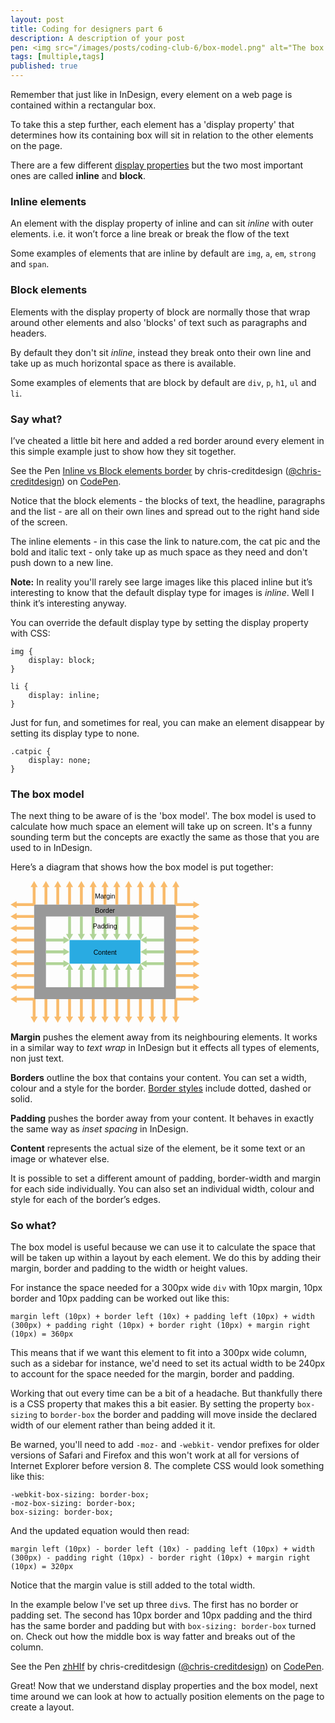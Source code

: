 ```yaml
---
layout: post
title: Coding for designers part 6
description: A description of your post
pen: <img src="/images/posts/coding-club-6/box-model.png" alt="The box model."><p>It’s time to get started with CSS layout.</p>
tags: [multiple,tags]
published: true
---
```


Remember that just like in InDesign, every element on a web page is contained within a rectangular box.

To take this a step further, each element has a 'display property' that determines how its containing box will sit in relation to the other elements on the page.

There are a few different [display properties](https://developer.mozilla.org/en-US/docs/Web/CSS/display) but the two most important ones are called **inline** and **block**.

### Inline elements 

An element with the display property of inline and can sit *inline* with outer elements. i.e. it won’t force a line break or break the flow of the text

Some examples of elements that are inline by default are 
<code>img</code>, 
<code>a</code>, 
<code>em</code>, 
<code>strong</code> and 
<code>span</code>.

### Block elements 

Elements with the display property of block are normally those that wrap around other elements and also 'blocks' of text such as paragraphs and headers.

By default they don't sit *inline*, instead they break onto their own line and take up as much horizontal space as there is available.

Some examples of elements that are block by default are 
<code>div</code>, 
<code>p</code>, 
<code>h1</code>, 
<code>ul</code> and 
<code>li</code>.

### Say what?

I’ve cheated a little bit here and added a red border around every element in this simple example just to show how they sit together.

<p data-height="464" data-theme-id="4773" data-slug-hash="iJHfr" data-default-tab="result" class='codepen'>See the Pen <a href='http://codepen.io/chris-creditdesign/pen/iJHfr/'>Inline vs Block elements border</a> by chris-creditdesign (<a href='http://codepen.io/chris-creditdesign'>@chris-creditdesign</a>) on <a href='http://codepen.io'>CodePen</a>.</p>

Notice that the block elements - the blocks of text, the headline, paragraphs and the list - are all on their own lines and spread out to the right hand side of the screen.

The inline elements - in this case the link to nature.com, the cat pic and the bold and italic text - only take up as much space as they need and don't push down to a new line.

**Note:** In reality you'll rarely see large images like this placed inline but it’s interesting to know that the default display type for images is *inline*. Well I think it’s interesting anyway.

You can override the default display type by setting the display property with CSS:

	img {
		display: block;
	}

	li {
		display: inline;
	}

Just for fun, and sometimes for real, you can make an element disappear by setting its display type to none.

	.catpic {
		display: none;
	}

### The box model

The next thing to be aware of is the 'box model'. The box model is used to calculate how much space an element will take up on screen. It's a funny sounding term but the concepts are exactly the same as those that you are used to in InDesign. 

Here’s a diagram that shows how the box model is put together:

<svg x="0px" y="0px" width="800px" height="600px" viewBox="0 0 800 600"><style type="text/css"> @media all and (max-width: 599px) { svg { max-width:100%; }} @media all and (min-width: 600px) { svg { max-width:60%; }} svg { max-height:100%; } .st0{fill:#999999;} .st1{fill:#29ABE2;} .st2{fill:#F9BB6B;} .st3{fill:#B1D498;} .text{font-family:'Arial';font-size:2em;text-anchor:middle}</style><path class="st0" d="M700,500H100V100h600V500z M650,150H150v300h500V150z"/><rect x="250" y="250" class="st1" width="300" height="100"/><polygon class="st2" points="385.042,26 394,26 394,100 406,100 406,26 414.958,26 400.001,0.096 "/><polygon class="st2" points="335.042,26 344,26 344,100 356,100 356,26 364.958,26 350.001,0.096 "/><polygon class="st2" points="285.042,26 294,26 294,100 306,100 306,26 314.958,26 300.001,0.096 "/><polygon class="st2" points="235.042,26 244,26 244,100 256,100 256,26 264.958,26 250.001,0.096 "/><polygon class="st2" points="194,100 206,100 206,26 214.958,26 200.001,0.096 185.042,26 194,26 "/><polygon class="st2" points="144,100 156,100 156,26 164.958,26 150.001,0.096 135.042,26 144,26 "/><polygon class="st2" points="85.042,26 94,26 94,94 26,94 26,85.042 0.096,100.001 26,114.958 26,106 100,106 100,100 106,100 106,26 114.958,26 100.001,0.096 "/><polygon class="st2" points="435.042,26 444,26 444,100 456,100 456,26 464.958,26 450.001,0.096 "/><polygon class="st2" points="485.042,26 494,26 494,100 506,100 506,26 514.958,26 500.001,0.096 "/><polygon class="st2" points="544,100 556,100 556,26 564.958,26 550.001,0.096 535.042,26 544,26 "/><polygon class="st3" points="406,150 394,150 394,224 385.042,224 400.001,249.904 414.958,224 406,224 "/><polygon class="st3" points="356,150 344,150 344,224 335.042,224 350.001,249.904 364.958,224 356,224 "/><polygon class="st3" points="306,150 294,150 294,224 285.042,224 300.001,249.904 314.958,224 306,224 "/><polygon class="st3" points="256,150 244,150 244,224 235.042,224 250.001,249.904 264.958,224 256,224 "/><polygon class="st3" points="456,150 444,150 444,224 435.042,224 450.001,249.904 464.958,224 456,224 "/><polygon class="st3" points="506,150 494,150 494,224 485.042,224 500.001,249.904 514.958,224 506,224 "/><polygon class="st3" points="564.958,224 556,224 556,150 544,150 544,224 535.042,224 550.001,249.904 "/><polygon class="st3" points="385.042,376 394,376 394,450 406,450 406,376 414.958,376 400.001,350.096 "/><polygon class="st3" points="335.042,376 344,376 344,450 356,450 356,376 364.958,376 350.001,350.096 "/><polygon class="st3" points="285.042,376 294,376 294,450 306,450 306,376 314.958,376 300.001,350.096 "/><polygon class="st3" points="235.042,376 244,376 244,450 256,450 256,376 264.958,376 250.001,350.096 "/><polygon class="st3" points="435.042,376 444,376 444,450 456,450 456,376 464.958,376 450.001,350.096 "/><polygon class="st3" points="485.042,376 494,376 494,450 506,450 506,376 514.958,376 500.001,350.096 "/><polygon class="st3" points="535.042,376 544,376 544,450 556,450 556,376 564.958,376 550.001,350.096 "/><polygon class="st2" points="594,100 606,100 606,26 614.958,26 600.001,0.096 585.042,26 594,26 "/><polygon class="st2" points="635.042,26 644,26 644,100 656,100 656,26 664.958,26 650.001,0.096 "/><polygon class="st2" points="694,100 700,100 700,106 774,106 774,114.958 799.904,100.001 774,85.042 774,94 706,94 706,26 714.958,26 700.001,0.096 685.042,26 694,26 "/><polygon class="st2" points="774,144 700,144 700,156 774,156 774,164.958 799.904,150.001 774,135.042 "/><polygon class="st2" points="774,194 700,194 700,206 774,206 774,214.958 799.904,200.001 774,185.042 "/><polygon class="st2" points="774,244 700,244 700,256 774,256 774,264.958 799.904,250.001 774,235.042 "/><polygon class="st2" points="774,294 700,294 700,306 774,306 774,314.958 799.904,300.001 774,285.042 "/><polygon class="st2" points="774,344 700,344 700,356 774,356 774,364.958 799.904,350.001 774,335.042 "/><polygon class="st2" points="774,394 700,394 700,406 774,406 774,414.958 799.904,400.001 774,385.042 "/><polygon class="st2" points="774,444 700,444 700,456 774,456 774,464.958 799.904,450.001 774,435.042 "/><polygon class="st2" points="774,494 700,494 700,500 694,500 694,574 685.042,574 700.001,599.904 714.958,574 706,574 706,506 774,506 774,514.958 799.904,500.001 774,485.042 "/><polygon class="st2" points="406,500 394,500 394,574 385.042,574 400.001,599.904 414.958,574 406,574 "/><polygon class="st2" points="356,500 344,500 344,574 335.042,574 350.001,599.904 364.958,574 356,574 "/><polygon class="st2" points="306,500 294,500 294,574 285.042,574 300.001,599.904 314.958,574 306,574 "/><polygon class="st2" points="256,500 244,500 244,574 235.042,574 250.001,599.904 264.958,574 256,574 "/><polygon class="st2" points="206,500 194,500 194,574 185.042,574 200.001,599.904 214.958,574 206,574 "/><polygon class="st2" points="156,500 144,500 144,574 135.042,574 150.001,599.904 164.958,574 156,574 "/><polygon class="st2" points="106,500 100,500 100,494 26,494 26,485.042 0.096,500.001 26,514.958 26,506 94,506 94,574 85.042,574 100.001,599.904 114.958,574 106,574 "/><polygon class="st2" points="456,500 444,500 444,574 435.042,574 450.001,599.904 464.958,574 456,574 "/><polygon class="st2" points="506,500 494,500 494,574 485.042,574 500.001,599.904 514.958,574 506,574 "/><polygon class="st2" points="556,500 544,500 544,574 535.042,574 550.001,599.904 564.958,574 556,574 "/><polygon class="st2" points="606,500 594,500 594,574 585.042,574 600.001,599.904 614.958,574 606,574 "/><polygon class="st2" points="656,500 644,500 644,574 635.042,574 650.001,599.904 664.958,574 656,574 "/><polygon class="st2" points="0.096,150.001 26,164.958 26,156 100,156 100,144 26,144 26,135.042 "/><polygon class="st2" points="26,206 100,206 100,194 26,194 26,185.042 0.096,200.001 26,214.958 "/><polygon class="st2" points="26,256 100,256 100,244 26,244 26,235.042 0.096,250.001 26,264.958 "/><polygon class="st2" points="26,306 100,306 100,294 26,294 26,285.042 0.096,300.001 26,314.958 "/><polygon class="st3" points="249.904,300.001 224,285.042 224,294 150,294 150,306 224,306 224,314.958 "/><polygon class="st3" points="224,235.042 224,244 150,244 150,256 224,256 224,264.958 249.904,250.001 "/><polygon class="st3" points="249.904,350.001 224,335.042 224,344 150,344 150,356 224,356 224,364.958 "/><polygon class="st3" points="550.096,300.001 576,314.958 576,306 650,306 650,294 576,294 576,285.042 "/><polygon class="st3" points="550.096,250.001 576,264.958 576,256 650,256 650,244 576,244 576,235.042 "/><polygon class="st3" points="650,356 650,344 576,344 576,335.042 550.096,350.001 576,364.958 576,356 "/><polygon class="st2" points="26,356 100,356 100,344 26,344 26,335.042 0.096,350.001 26,364.958 "/><polygon class="st2" points="26,406 100,406 100,394 26,394 26,385.042 0.096,400.001 26,414.958 "/><polygon class="st2" points="26,456 100,456 100,444 26,444 26,435.042 0.096,450.001 26,464.958 "/><text x="400" y="75" class="text">Margin</text><text x="400" y="136" class="text">Border</text><text x="400" y="200" class="text">Padding</text><text x="400" y="313" class="text">Content</text></svg>

**Margin** pushes the element away from its neighbouring elements. It works in a similar way to *text wrap* in InDesign but it effects all types of elements, non just text.

**Borders** outline the box that contains your content. You can set a width, colour and a style for the border. [Border styles](https://developer.mozilla.org/en-US/docs/Web/CSS/border-style) include dotted, dashed or solid. 

**Padding** pushes the border away from your content. It behaves in exactly the same way as *inset spacing* in InDesign.

**Content** represents the actual size of the element, be it some text or an image or whatever else.

It is possible to set a different amount of padding, border-width and margin for each side individually. You can also set an individual width, colour and style for each of the border’s edges.

### So what?

The box model is useful because we can use it to calculate the space that will be taken up within a layout by each element. We do this by adding their margin, border and padding to the width or height values.

For instance the space needed for a 300px wide <code>div</code> with 10px margin, 10px border and 10px padding can be worked out like this:

	margin left (10px) + border left (10x) + padding left (10px) + width (300px) + padding right (10px) + border right (10px) + margin right (10px) = 360px

This means that if we want this element to fit into a 300px wide column, such as a sidebar for instance, we'd need to set its actual width to be 240px to account for the space needed for the margin, border and padding.

Working that out every time can be a bit of a headache. But thankfully there is a CSS property that makes this a bit easier. By setting the property <code>box-sizing</code> to <code>border-box</code> the border and padding will move inside the declared width of our element rather than being added it it.

Be warned, you'll need to add <code>-moz-</code> and <code>-webkit-</code> vendor prefixes for older versions of Safari and Firefox and this won't work at all for versions of Internet Explorer before version 8. The complete CSS would look something like this: 

	-webkit-box-sizing: border-box;
	-moz-box-sizing: border-box;
	box-sizing: border-box;

And the updated equation would then read:	

	margin left (10px) - border left (10x) - padding left (10px) + width (300px) - padding right (10px) - border right (10px) + margin right (10px) = 320px

Notice that the margin value is still added to the total width. 

In the example below I've set up three <code>div</code>s. The first has no border or padding set. The second has 10px border and 10px padding and the third has the same border and padding but with <code>box-sizing: border-box</code> turned on. Check out how the middle box is way fatter and breaks out of the column.

<p data-height="450" data-theme-id="4773" data-slug-hash="zhHIf" data-default-tab="result" class='codepen'>See the Pen <a href='http://codepen.io/chris-creditdesign/pen/zhHIf/'>zhHIf</a> by chris-creditdesign (<a href='http://codepen.io/chris-creditdesign'>@chris-creditdesign</a>) on <a href='http://codepen.io'>CodePen</a>.</p>

Great! Now that we understand display properties and the box model, next time around we can look at how to actually position elements on the page to create a layout.
